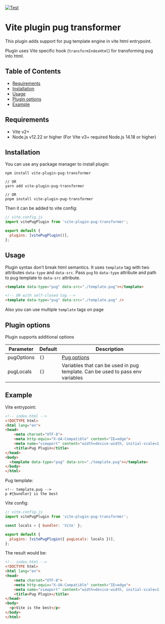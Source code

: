 [![Test](https://github.com/TheSeally/vite-plugin-pug-transformer/actions/workflows/test.yml/badge.svg)](https://github.com/TheSeally/vite-plugin-pug-transformer/actions/workflows/test.yml)

# Vite plugin pug transformer
This plugin adds support for pug template engine in vite html entrypoint.

Plugin uses Vite specific hook (`transformIndexHtml`) for transforming pug into html.

## Table of Contents
- [Requirements](#requirements)
- [Installation](#installation)
- [Usage](#usage)
- [Plugin options](#plugin-options)
- [Example](#example)


## Requirements
- Vite v2+
- Node.js v12.22 or higher (For Vite v3+ required Node.js 14.18 or higher)

## Installation
You can use any package manager to install plugin:

```
npm install vite-plugin-pug-transformer

// OR
yarn add vite-plugin-pug-transformer

// OR
pnpm install vite-plugin-pug-transformer
```

Then it can be added to vite config:

```js
// vite.config.js
import vitePugPlugin from 'vite-plugin-pug-transformer';

export default {
  plugins: [vitePugPlugin()],
};
```

## Usage
Plugin syntax don't break html semantics.
It uses `template` tag with two attributes `data-type` and `data-src`.
Pass `pug` to `data-type` attribute and path to pug template to `data-src` attribute.

```html
<template data-type="pug" data-src="./template.pug"></template>

<!-- OR with self-closed tag -->
<template data-type="pug" data-src="./template.pug" />
```

Also you can use multiple `template` tags on page

## Plugin options
Plugin supports additional options

| Parameter  | Default | Description
| ---------- | ------- | -----------
| pugOptions | `{}`    | [Pug options](https://pugjs.org/api/reference.html#options)
| pugLocals  | `{}`    | Variables that can be used in pug template. Can be used to pass env variables

## Example
Vite entrypoint:

```html
<!-- index.html -->
<!DOCTYPE html>
<html lang="en">
<head>
    <meta charset="UTF-8">
    <meta http-equiv="X-UA-Compatible" content="IE=edge">
    <meta name="viewport" content="width=device-width, initial-scale=1.0">
    <title>Pug Plugin</title>
</head>
<body>
  <template data-type="pug" data-src="./template.pug"></template>
</body>
</html>
```
Pug template:
```
<!-- template.pug -->
p #{bundler} is the best
```

Vite config:
```js
// vite.config.js
import vitePugPlugin from 'vite-plugin-pug-transformer';

const locals = { bundler: 'Vite' };

export default {
  plugins: [vitePugPlugin({ pugLocals: locals })],
};
```

The result would be:
```html
<!-- index.html -->
<!DOCTYPE html>
<html lang="en">
<head>
    <meta charset="UTF-8">
    <meta http-equiv="X-UA-Compatible" content="IE=edge">
    <meta name="viewport" content="width=device-width, initial-scale=1.0">
    <title>Pug Plugin</title>
</head>
<body>
  <p>Vite is the best</p>
</body>
</html>
```
